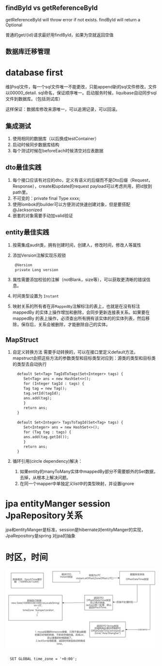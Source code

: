 ## findById vs getReferenceById

getReferenceById will throw error if not exists.
findById will return a Optional<object>

普通的get/{id}请求最好用findById，如果为空就返回空值

## 数据库迁移管理

# database first

维护sql文件，每一个sql文件唯一不能更改，只能append新的sql文件修改，文件以00000_detail.
sql命名，保证顺序唯一。启动服务时候，liquibase自动同步sql文件到数据库。（包括测试库）

这样保证：数据库修改来源唯一，可以追溯记录，可以回滚。

## 集成测试

1. 使用相同的数据库（以后换成testContainer）
2. 启动时候同步数据库结构
3. 每个测试时候在beforeEach时候清空对应表数据

## dto最佳实践

1. 每个接口应该有对应的dto，定义有语义的后缀而不是Dto后缀（Request，Response），create和update的request
   payload可以考虑共用，把id放到path里。
2. 不可变的：private final Type xxxx;
3. 使用lombok的builder可以方便测试快速创建对象，但是要搭配@Jacksonized
4. 嵌套的对象需要手动加valid验证

## entity最佳实践

1. 按需集成audit类，拥有创建时间，创建人，修改时间，修改人等属性
2. 添加Version注解实现乐观锁

        @Version 
        private Long version 
3. 属性需要添加校验的注解（notBlank，size等），可以获取更清晰的错误信息。
4. 时间类型设置为 `Instant`
5. 映射关系的所有者在非`MappedBy`注解标注的表上，也就是在没有标注mappedBy
   的实体上操作增加和删除，会同步更新连接表关系。如果要在mappedBy
   的表上操作，必须查出所有拥有该实体的的实体列表，然后移除，保存后，关系会被删除，才能删除自己的实体。

## MapStruct

1. 自定义转换方法
   需要手动转换的，可以在接口里定义default方法，mapstruct会把这些方法的参数类型和目标类型对应到：源类的类型和目标类的类型去自动执行

         default Set<Tag> TagIdToTags(Set<Integer> tags) {
            Set<Tag> ans = new HashSet<>();
            for (Integer tagId : tags) {
            Tag tag = new Tag();
            tag.setId(tagId);
            ans.add(tag);
            }
            return ans;
         }

         default Set<Integer> TagsToTagId(Set<Tag> tags) {
            Set<Integer> ans = new HashSet<>();
            for (Tag tag : tags) {
            ans.add(tag.getId());
            }
            return ans;
         }

2. 循环引用(circle dependency)解决：
    1. 如果entity的manyToMany实体中mappedBy部分不需要额外的Set数据，去掉，从根本上解决问题。
    2. 在同一个mapper中单独定义list中的类型映射，并设置ignore

# jpa entityManger session JpaRepository关系

jpa和entityManger是标准，session是hibernate对entityManger的实现，JpaRepository是spring
对jpa的抽象

# 时区，时间

![时间 时区](timezone.jpg)

      SET GLOBAL time_zone = '+0:00';
